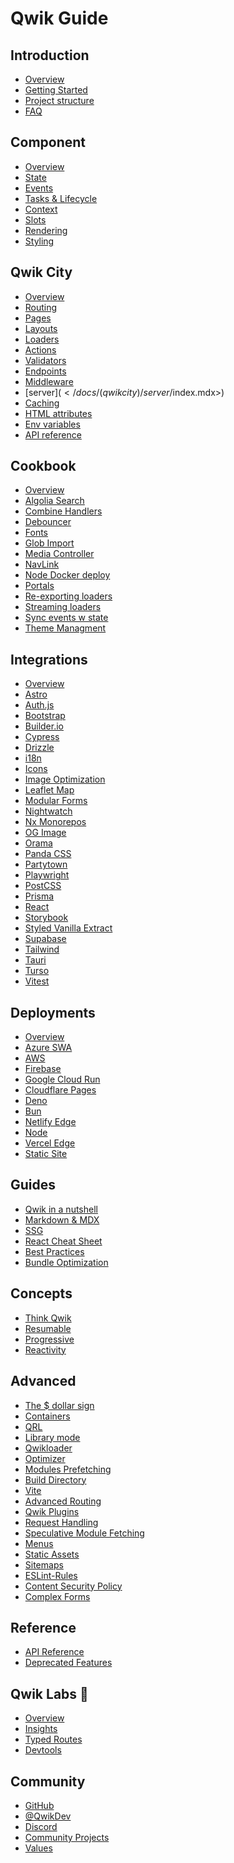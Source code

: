 # Qwik Guide

## Introduction

- [Overview](</docs/(qwik)/index.mdx>)
- [Getting Started](</docs/(qwik)/getting-started/index.mdx>)
- [Project structure](</docs/(qwikcity)/project-structure/index.mdx>)
- [FAQ](</docs/(qwik)/faq/index.mdx>)

## Component

- [Overview](</docs/(qwik)/components/overview/index.mdx>)
- [State](</docs/(qwik)/components/state/index.mdx>)
- [Events](</docs/(qwik)/components/events/index.mdx>)
- [Tasks & Lifecycle](</docs/(qwik)/components/tasks/index.mdx>)
- [Context](</docs/(qwik)/components/context/index.mdx>)
- [Slots](</docs/(qwik)/components/slots/index.mdx>)
- [Rendering](</docs/(qwik)/components/rendering/index.mdx>)
- [Styling](</docs/(qwik)/components/styles/index.mdx>)

## Qwik City

- [Overview](</docs/(qwikcity)/qwikcity/index.mdx>)
- [Routing](</docs/(qwikcity)/routing/index.mdx>)
- [Pages](</docs/(qwikcity)/pages/index.mdx>)
- [Layouts](</docs/(qwikcity)/layout/index.mdx>)
- [Loaders](</docs/(qwikcity)/route-loader/index.mdx>)
- [Actions](</docs/(qwikcity)/action/index.mdx>)
- [Validators](</docs/(qwikcity)/validator/index.mdx>)
- [Endpoints](</docs/(qwikcity)/endpoints/index.mdx>)
- [Middleware](</docs/(qwikcity)/middleware/index.mdx>)
- [server$](</docs/(qwikcity)/server$/index.mdx>)
- [Caching](</docs/(qwikcity)/caching/index.mdx>)
- [HTML attributes](</docs/(qwikcity)/html-attributes/index.mdx>)
- [Env variables](</docs/(qwikcity)/env-variables/index.mdx>)
- [API reference](</docs/(qwikcity)/api/index.mdx>)

## Cookbook

- [Overview](/docs/cookbook/index.mdx)
- [Algolia Search](/docs/cookbook/algolia-search/index.mdx)
- [Combine Handlers](/docs/cookbook/combine-request-handlers/index.mdx)
- [Debouncer](/docs/cookbook/debouncer/index.mdx)
- [Fonts](/docs/cookbook/fonts/index.mdx)
- [Glob Import](/docs/cookbook/glob-import/index.mdx)
- [Media Controller](/docs/cookbook/mediaController/index.mdx)
- [NavLink](/docs/cookbook/nav-link/index.mdx)
- [Node Docker deploy](/docs/cookbook/node-docker-deploy/index.mdx)
- [Portals](/docs/cookbook/portals/index.mdx)
- [Re-exporting loaders](/docs/cookbook/re-exporting-loaders/index.mdx)
- [Streaming loaders](/docs/cookbook/streaming-deferred-loaders/index.mdx)
- [Sync events w state](/docs/cookbook/sync-events/index.mdx)
- [Theme Managment](/docs/cookbook/theme-management/index.mdx)

## Integrations

- [Overview](integrations/index.mdx)
- [Astro](integrations/astro/index.mdx)
- [Auth.js](integrations/authjs/index.mdx)
- [Bootstrap](integrations/bootstrap/index.mdx)
- [Builder.io](integrations/builderio/index.mdx)
- [Cypress](integrations/cypress/index.mdx)
- [Drizzle](integrations/drizzle/index.mdx)
- [i18n](integrations/i18n/index.mdx)
- [Icons](integrations/icons/index.mdx)
- [Image Optimization](integrations/image-optimization/index.mdx)
- [Leaflet Map](integrations/leaflet-map/index.mdx)
- [Modular Forms](integrations/modular-forms/index.mdx)
- [Nightwatch](integrations/nightwatch/index.mdx)
- [Nx Monorepos](integrations/nx/index.mdx)
- [OG Image](integrations/og-img/index.mdx)
- [Orama](integrations/orama/index.mdx)
- [Panda CSS](integrations/panda-css/index.mdx)
- [Partytown](integrations/partytown/index.mdx)
- [Playwright](integrations/playwright/index.mdx)
- [PostCSS](integrations/postcss/index.mdx)
- [Prisma](integrations/prisma/index.mdx)
- [React](integrations/react/index.mdx)
- [Storybook](integrations/storybook/index.mdx)
- [Styled Vanilla Extract](integrations/styled-vanilla-extract/index.mdx)
- [Supabase](integrations/supabase/index.mdx)
- [Tailwind](integrations/tailwind/index.mdx)
- [Tauri](integrations/tauri/index.mdx)
- [Turso](integrations/turso/index.mdx)
- [Vitest](integrations/vitest/index.mdx)

## Deployments

- [Overview](deployments/index.mdx)
- [Azure SWA](deployments/azure-swa/index.mdx)
- [AWS](deployments/aws-lambda/index.mdx)
- [Firebase](deployments/firebase/index.mdx)
- [Google Cloud Run](deployments/gcp-cloud-run/index.mdx)
- [Cloudflare Pages](deployments/cloudflare-pages/index.mdx)
- [Deno](deployments/deno/index.mdx)
- [Bun](deployments/bun/index.mdx)
- [Netlify Edge](deployments/netlify-edge/index.mdx)
- [Node](deployments/node/index.mdx)
- [Vercel Edge](deployments/vercel-edge/index.mdx)
- [Static Site](deployments/static/index.mdx)

## Guides

- [Qwik in a nutshell](</docs/(qwikcity)/guides/qwik-nutshell/index.mdx>)
- [Markdown & MDX](</docs/(qwikcity)/guides/mdx/index.mdx>)
- [SSG](</docs/(qwikcity)/guides/static-site-generation/index.mdx>)
- [React Cheat Sheet](</docs/(qwikcity)/guides/react-cheat-sheet/index.mdx>)
- [Best Practices](</docs/(qwikcity)/guides/best-practices/index.mdx>)
- [Bundle Optimization](</docs/(qwikcity)/guides/bundle/index.mdx>)

## Concepts

- [Think Qwik](</docs/(qwik)/concepts/think-qwik/index.mdx>)
- [Resumable](</docs/(qwik)/concepts/resumable/index.mdx>)
- [Progressive](</docs/(qwik)/concepts/progressive/index.mdx>)
- [Reactivity](</docs/(qwik)/concepts/reactivity/index.mdx>)

## Advanced

- [The $ dollar sign](</docs/(qwik)/advanced/dollar/index.mdx>)
- [Containers](</docs/(qwik)/advanced/containers/index.mdx>)
- [QRL](</docs/(qwik)/advanced/qrl/index.mdx>)
- [Library mode](</docs/(qwik)/advanced/library/index.mdx>)
- [Qwikloader](</docs/(qwik)/advanced/qwikloader/index.mdx>)
- [Optimizer](</docs/(qwik)/advanced/optimizer/index.mdx>)
- [Modules Prefetching](</docs/(qwik)/advanced/modules-prefetching/index.mdx>)
- [Build Directory](</docs/(qwik)/advanced/custom-build-dir/index.mdx>)
- [Vite](</docs/(qwik)/advanced/vite/index.mdx>)
- [Advanced Routing](</docs/(qwikcity)/advanced/routing/index.mdx>)
- [Qwik Plugins](</docs/(qwikcity)/advanced/plugins/index.mdx>)
- [Request Handling](</docs/(qwikcity)/advanced/request-handling/index.mdx>)
- [Speculative Module Fetching](</docs/(qwikcity)/advanced/speculative-module-fetching/index.mdx>)
- [Menus](</docs/(qwikcity)/advanced/menu/index.mdx>)
- [Static Assets](</docs/(qwikcity)/advanced/static-assets/index.mdx>)
- [Sitemaps](</docs/(qwikcity)/advanced/sitemaps/index.mdx>)
- [ESLint-Rules](</docs/(qwik)/advanced/eslint/index.mdx>)
- [Content Security Policy](</docs/(qwikcity)/advanced/content-security-policy/index.mdx>)
- [Complex Forms](</docs/(qwikcity)/advanced/complex-forms/index.mdx>)

## Reference

- [API Reference](/api/)
- [Deprecated Features](</docs/(qwik)/deprecated-features/index.mdx>)

## Qwik Labs 🧪

- [Overview](/docs/labs/index.mdx)
- [Insights](/docs/labs/insights/index.mdx)
- [Typed Routes](/docs/labs/typed-routes/index.mdx)
- [Devtools](/docs/labs/devtools/index.mdx)

## Community

- [GitHub](https://github.com/QwikDev/qwik)
- [@QwikDev](https://twitter.com/QwikDev)
- [Discord](https://qwik.dev/chat)
- [Community Projects](/community/projects/index.mdx)
- [Values](/community/values/index.mdx)
